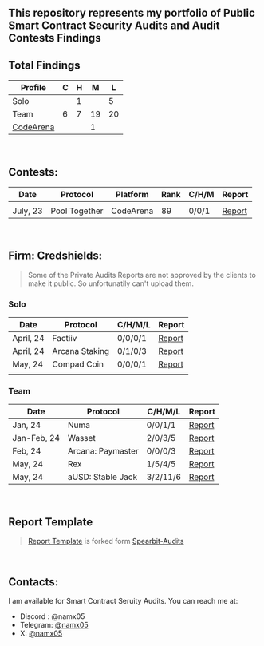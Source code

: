 <!-- # Smart Contract Audit and Finding Reports by nax.eth -->

## This repository represents my portfolio of Public Smart Contract Security Audits and Audit Contests Findings

## Total Findings

| Profile                                    | C   | H   | M   | L   |
| ------------------------------------------ | --- | --- | --- | --- |
| Solo                                       |     | 1   |     | 5   |
| Team                                       | 6   | 7   | 19  | 20  |
| [CodeArena](https://code4rena.com/@namx05) |     |     | 1   |     |

<!--
| [Sherlock](https://sherlock.xyz/)          |     |     |     |     |     |
| [CodeHawks](https://www.codehawks.com/)    |     |     |     |     |     |
| Private                                   |     |     |     |     |     |
-->

<br>

## Contests:

| Date     | Protocol      | Platform  | Rank | C/H/M | Report                            |
| -------- | ------------- | --------- | ---- | ----- | --------------------------------- |
|          |               |           |      |       |                                   |
| July, 23 | Pool Together | CodeArena | 89   | 0/0/1 | [Report](solo/C4/PoolTogether.md) |

<br>

## Firm: Credshields:

> Some of the Private Audits Reports are not approved by the clients to make it public. So unfortunatily can't upload them.

### Solo

<!-- |                   |                   |         | [Report]()                                                                                       | -->

| Date      | Protocol       | C/H/M/L | Report                                                                                                            |
| --------- | -------------- | ------- | ----------------------------------------------------------------------------------------------------------------- |
| April, 24 | Factiiv        | 0/0/0/1 | [Report](https://github.com/Credshields/audit-reports/blob/master/Factiiv_Token_Final_Audit_Report.pdf)           |
| April, 24 | Arcana Staking | 0/1/0/3 | [Report](https://github.com/Credshields/audit-reports/blob/master/Arcana_Staking_Contract_Final_Audit_Report.pdf) |
| May, 24   | Compad Coin    | 0/0/0/1 | [Report](https://github.com/Credshields/audit-reports/blob/master/Compad_Coin_Final_Audit_Report.pdf)             |
|           |                |         |                                                                                                                   |

### Team

<!-- |                   |                   |         | [Report]()                                                                                       | -->

| Date        | Protocol          | C/H/M/L  | Report                                                                                                 |
| ----------- | ----------------- | -------- | ------------------------------------------------------------------------------------------------------ |
| Jan, 24     | Numa              | 0/0/1/1  | [Report](https://github.com/Credshields/audit-reports/blob/master/Numa_Final_Audit_Report.pdf)         |
| Jan-Feb, 24 | Wasset            | 2/0/3/5  | [Report](https://github.com/Credshields/audit-reports/blob/master/Wasset_Final_Audit_Report.pdf)       |
| Feb, 24     | Arcana: Paymaster | 0/0/0/3  | [Report](https://github.com/Credshields/audit-reports/blob/master/Arcana_PayMaster_Final_Report.pdf)   |
| May, 24     | Rex               | 1/5/4/5  | [Report](https://github.com/Credshields/audit-reports/blob/master/Rex_Exchange_Final_Audit_Report.pdf) |
| May, 24     | aUSD: Stable Jack | 3/2/11/6 | [Report](https://github.com/Credshields/audit-reports/blob/master/aUSD_SC_Final_Audit_Report.pdf)      |

<br>

## Report Template

> [Report Template](Report_Template.md) is forked form [Spearbit-Audits](https://github.com/spearbit-audits/report-template/blob/main/report.md)

<br>

## Contacts:

I am available for Smart Contract Seruity Audits. You can reach me at:

- Discord : @namx05
- Telegram: [@namx05](https://t.me/namx05)
- X: [@namx05](https://twitter.com/namx05)
